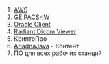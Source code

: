 1. [AWS](InstallAWS.md)
2. [GE PACS-IW](InstallPACSIW.md)
3. [Oracle Client](../General_MED_departments/OracleClient19.md)
4. [Radiant Dicom Viewer](Radiand.md)
5. КриптоПро
6. [AriadnaJava](../ARIADNA/readme.md) - Контент
7. ПО для всех рабочих станций 